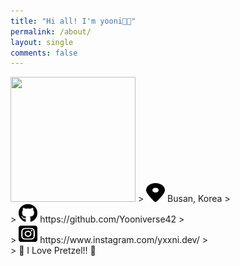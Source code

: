```yaml
---
title: "Hi all! I'm yooni👋🏻"
permalink: /about/
layout: single
comments: false
---
```


<img src="../assets/images/IMG_6327.png" width="200" height="200">
> <img src="../assets/images/location-dot-solid.svg" width="30" height="30"> Busan, Korea
> <br />
> <img src="../assets/images/github.svg" width="30" height="30"> https://github.com/Yooniverse42
> <br />
> <img src="../assets/images/square-instagram.svg" width="30" height="30"> https://www.instagram.com/yxxni.dev/
> <br />
> 🥨 I Love Pretzel!! 🥨